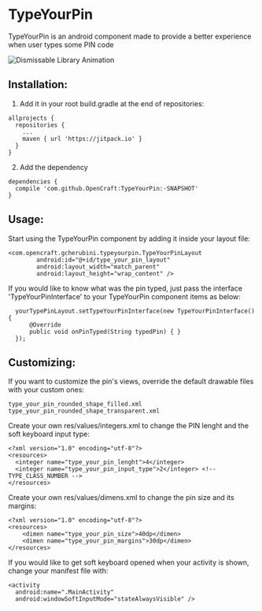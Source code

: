 # TypeYourPin
TypeYourPin is an android component made to provide a better experience when user types some PIN code

![Dismissable Library Animation](https://media.giphy.com/media/3ov9jEDs6E9YL4XAuA/giphy.gif)

## Installation:
1. Add it in your root build.gradle at the end of repositories:
```
allprojects {
  repositories {
    ...
    maven { url 'https://jitpack.io' }
  }
}
```
2. Add the dependency
```
dependencies {
  compile 'com.github.OpenCraft:TypeYourPin:-SNAPSHOT'
}
```

## Usage:
Start using the TypeYourPin component by adding it inside your layout file:
```
<com.opencraft.gcherubini.typeyourpin.TypeYourPinLayout
        android:id="@+id/type_your_pin_layout"
        android:layout_width="match_parent"
        android:layout_height="wrap_content" />
```


If you would like to know what was the pin typed, just pass the interface 'TypeYourPinInterface' to your TypeYourPin component items as below:
```
  yourTypePinLayout.setTypeYourPinInterface(new TypeYourPinInterface() {
      @Override
      public void onPinTyped(String typedPin) { }
  });
```

## Customizing: 
If you want to customize the pin's views, override the default drawable files with your custom ones: 
```
type_your_pin_rounded_shape_filled.xml
type_your_pin_rounded_shape_transparent.xml
```

Create your own res/values/integers.xml to change the PIN lenght and the soft keyboard input type:
```
<?xml version="1.0" encoding="utf-8"?>
<resources>
  <integer name="type_your_pin_lenght">4</integer>
  <integer name="type_your_pin_input_type">2</integer> <!-- TYPE_CLASS_NUMBER -->
</resources>
```
Create your own res/values/dimens.xml to change the pin size and its margins:
```
<?xml version="1.0" encoding="utf-8"?>
<resources>
    <dimen name="type_your_pin_size">40dp</dimen>
    <dimen name="type_your_pin_margins">30dp</dimen>
</resources>
```
If you would like to get soft keyboard opened when your activity is shown, change your manifest file with:
```
<activity 
  android:name=".MainActivity" 
  android:windowSoftInputMode="stateAlwaysVisible" />
```
